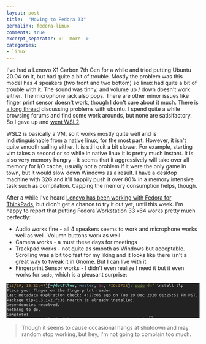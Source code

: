 ```yaml
---
layout: post
title:  "Moving to Fedora 33"
permalink: fedora-linux
comments: true
excerpt_separator: <!--more-->
categories:
- linux
---
```


I've had a Lenovo X1 Carbon 7th Gen for a while and tried putting Ubuntu 20.04 on it, but had quite a bit of trouble. Mostly the problem was this model has 4 speakers (two front and two bottom) so linux had quite a bit of trouble with it. The sound was tinny, and volume up / down doesn't work either. The microphone jack also pops. There are other minor issues like finger print sensor doesn't work, though I don't care about it much. There is [a long thread](https://forums.lenovo.com/t5/Ubuntu/Guide-X1-Carbon-7th-Generation-Ubuntu-compatability/td-p/4489823?page=1) discussing problems with ubuntu. I spend quite a while browsing forums and find some work arounds, but none are satisifactory. So I gave up and [went WSL2](/set-up-wsl2).

WSL2 is basically a VM, so it works mostly quite well and is indistinguishable from a native linux, for the most part. However, it isn't quite smooth sailing either. It is still quit a bit slower. For example, starting vim takes a second or so while in native linux it is pretty much instant. It is also very memory hungry - it seems that it aggressively will take over all memory for I/O cache, usually not a problem if it were the only game in town, but it would slow down Windows as a result. I have a desktop machine with 32G and it'll happily push it over 80% in a memory intensive task such as compilation. Capping the memory consumption helps, though.

After a while I've heard [Lenovo has been working with Fedora for ThinkPads](https://www.forbes.com/sites/jasonevangelho/2020/05/08/lenovo-has-2-awesome-surprises-for-linux-thinkpad-customers-in-2020/?sh=404aaf72399d), but didn't get a chance to try it out yet, until this week. I'm happy to report that putting Fedora Workstation 33 x64 works pretty much perfectly:
* Audio works fine - all 4 speakers seems to work and microphone works well as well. Volumn buttons work as well
* Camera works - a must these days for meetings
* Trackpad works - not quite as smooth as Windows but acceptable. Scrolling was a bit too fast for my liking and it looks like there isn't a great way to tweak it in Gnome. But I can live with it
* Fingerprint Sensor works - I didn't even realize I need it but it even works for `sudo`, which is a pleasant surprise:

![Fingerprint Sensor for sudo](/imgs/lenovo-fedora-1.png)

> Though it seems to cause occasional hangs at shutdown and may random stop working, but hey, I'm not going to complain too much.
